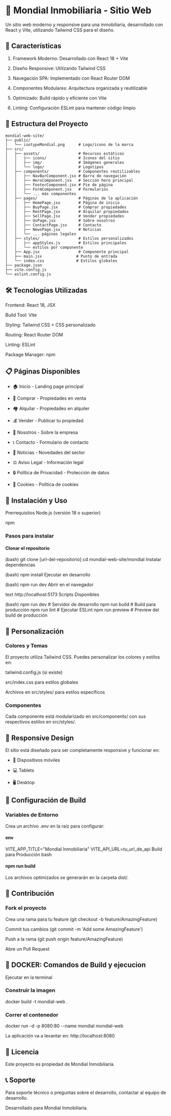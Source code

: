 # 🌟 Mondial Inmobiliaria - Sitio Web

Un sitio web moderno y responsive para una inmobiliaria, desarrollado con React y Vite, utilizando Tailwind CSS para el diseño.

## 🚀 Características

1) Framework Moderno: Desarrollado con React 18 + Vite

2) Diseño Responsive: Utilizando Tailwind CSS

3) Navegación SPA: Implementado con React Router DOM

4) Componentes Modulares: Arquitectura organizada y reutilizable

5) Optimizado: Build rápido y eficiente con Vite

6) Linting: Configuración ESLint para mantener código limpio

## 📁 Estructura del Proyecto
```
mondial-web-site/
├── public/
│   └── isotypeMondial.png      # Logo/icono de la marca
├── src/
│   ├── assets/                 # Recursos estáticos
│   │   ├── icons/              # Iconos del sitio
│   │   ├── img/                # Imágenes generales
│   │   └── logo/               # Logotipos
│   ├── components/             # Componentes reutilizables
│   │   ├── NavBarComponent.jsx # Barra de navegación
│   │   ├── HeroComponent.jsx   # Sección hero principal
│   │   ├── FooterComponent.jsx # Pie de página
│   │   ├── FormComponent.jsx   # Formularios
│   │   └── ... más componentes
│   ├── pages/                  # Páginas de la aplicación
│   │   ├── HomePage.jsx        # Página de inicio
│   │   ├── BuyPage.jsx         # Comprar propiedades
│   │   ├── RentPage.jsx        # Alquilar propiedades
│   │   ├── SellPage.jsx        # Vender propiedades
│   │   ├── UsPage.jsx          # Sobre nosotros
│   │   ├── ContactPage.jsx     # Contacto
│   │   ├── NewsPage.jsx        # Noticias
│   │   └── ... páginas legales
│   ├── styles/                 # Estilos personalizados
│   │   ├── appStyles.js        # Estilos principales
│   │   └── estilos por componente
│   ├── App.jsx                 # Componente principal
│   ├── main.jsx               # Punto de entrada
│   └── index.css              # Estilos globales
├── package.json
├── vite.config.js
└── eslint.config.js
```
## 🛠️ Tecnologías Utilizadas

Frontend: React 18, JSX

Build Tool: Vite

Styling: Tailwind CSS + CSS personalizado

Routing: React Router DOM

Linting: ESLint

Package Manager: npm

## 📋 Páginas Disponibles

- 🏠 Inicio - Landing page principal

- 🏢 Comprar - Propiedades en venta

- 🏘️ Alquilar - Propiedades en alquiler

- 💰 Vender - Publicar tu propiedad

- 👥 Nosotros - Sobre la empresa

- 📞 Contacto - Formulario de contacto

- 📰 Noticias - Novedades del sector

- ⚖️ Aviso Legal - Información legal

- 🔒 Política de Privacidad - Protección de datos

- 🍪 Cookies - Política de cookies

## 🚀 Instalación y Uso
Prerrequisitos
Node.js (versión 18 o superior)

npm

### Pasos para instalar

#### Clonar el repositorio

(bash)
git clone [url-del-repositorio]
cd mondial-web-site/mondial
Instalar dependencias

(bash)
npm install
Ejecutar en desarrollo

(bash)
npm run dev
Abrir en el navegador

text
http://localhost:5173
Scripts Disponibles

(bash)
npm run dev          # Servidor de desarrollo
npm run build        # Build para producción
npm run lint         # Ejecutar ESLint
npm run preview      # Preview del build de producción

## 🎨 Personalización

### Colores y Temas
El proyecto utiliza Tailwind CSS. Puedes personalizar los colores y estilos en:

tailwind.config.js (si existe)

src/index.css para estilos globales

Archivos en src/styles/ para estilos específicos

### Componentes
Cada componente está modularizado en src/components/ con sus respectivos estilos en src/styles/.

## 📱 Responsive Design
El sitio está diseñado para ser completamente responsive y funcionar en:

- 📱 Dispositivos móviles

- 💻 Tablets

- 🖥️ Desktop

## 🔧 Configuración de Build

### Variables de Entorno
Crea un archivo .env en la raíz para configurar:

#### env
VITE_APP_TITLE="Mondial Inmobiliaria"
VITE_API_URL=tu_url_de_api
Build para Producción
bash

#### npm run build
Los archivos optimizados se generarán en la carpeta dist/.

## 🤝 Contribución

### Fork el proyecto

Crea una rama para tu feature (git checkout -b feature/AmazingFeature)

Commit tus cambios (git commit -m 'Add some AmazingFeature')

Push a la rama (git push origin feature/AmazingFeature)

Abre un Pull Request

## 🚀 DOCKER: Comandos de Build y ejecucion

Ejecutar en la terminal

### Construir la imagen
docker build -t mondial-web .

### Correr el contenedor
docker run -d -p 8080:80 --name mondial mondial-web

La aplicación va a levantar en: http://localhost:8080

## 📄 Licencia
Este proyecto es propiedad de Mondial Inmobiliaria.

## 📞 Soporte
Para soporte técnico o preguntas sobre el desarrollo, contactar al equipo de desarrollo.

Desarrollado para Mondial Inmobiliaria.